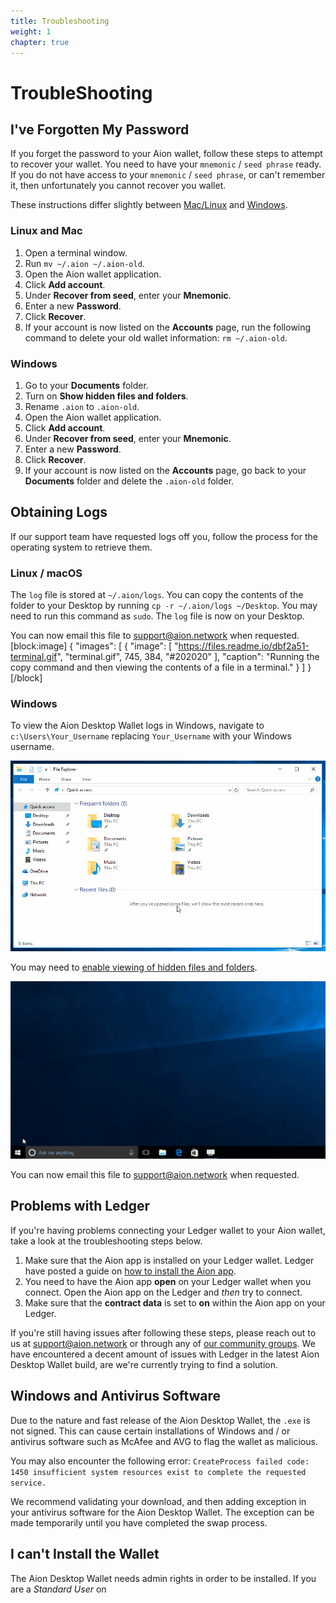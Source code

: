 ```yaml
---
title: Troubleshooting
weight: 1
chapter: true
---
```


# TroubleShooting

## I've Forgotten My Password

If you forget the password to your Aion wallet, follow these steps to attempt to recover your wallet. You need to have your `mnemonic` / `seed phrase` ready. If you do not have access to your `mnemonic` / `seed phrase`, or can't remember it, then unfortunately you cannot recover you wallet.

These instructions differ slightly between [Mac/Linux](#section-linux-and-mac) and [Windows](#section-windows).

### Linux and Mac

1. Open a terminal window.
2. Run `mv ~/.aion ~/.aion-old`.
3. Open the Aion wallet application.
4. Click **Add account**.
5. Under **Recover from seed**, enter your **Mnemonic**.
6. Enter a new **Password**.
7. Click **Recover**.
8. If your account is now listed on the **Accounts** page, run the following command to delete your old wallet information: `rm ~/.aion-old`.

### Windows

1. Go to your **Documents** folder.
2. Turn on **Show hidden files and folders**.
3. Rename `.aion` to `.aion-old`.
4. Open the Aion wallet application.
5. Click **Add account**.
6. Under **Recover from seed**, enter your **Mnemonic**.
7. Enter a new **Password**.
8. Click **Recover**.
9. If your account is now listed on the **Accounts** page, go back to your **Documents** folder and delete the `.aion-old` folder.

## Obtaining Logs

If our support team have requested logs off you, follow the process for the operating system to retrieve them.

### Linux / macOS

The `log` file is stored at `~/.aion/logs`. You can copy the contents of the folder to your Desktop by running `cp -r ~/.aion/logs ~/Desktop`. You may need to run this command as `sudo`. The `log` file is now on your Desktop.

You can now email this file to [support@aion.network](mailto:support@aion.network) when requested.
[block:image]
{
  "images": [
    {
      "image": [
        "https://files.readme.io/dbf2a51-terminal.gif",
        "terminal.gif",
        745,
        384,
        "#202020"
      ],
      "caption": "Running the copy command and then viewing the contents of a file in a terminal."
    }
  ]
}
[/block]

### Windows

To view the Aion Desktop Wallet logs in Windows, navigate to `c:\Users\Your_Username` replacing `Your_Username` with your Windows username.

![Finding the Log file in Windows 10](images/windows-go-to-logs.gif)

You may need to [enable viewing of hidden files and folders](//support.microsoft.com/en-ca/help/4028316/windows-view-hidden-files-and-folders-in-windows-10).

![(Viewing hidden files and folders in Windows 10. [Copyright Microsoft](https://support.microsoft.com/en-ca/help/4028316/windows-view-hidden-files-and-folders-in-windows-10)](images/hidden_files_and_folders.gif)

You can now email this file to [support@aion.network](mailto:support@aion.network) when requested.

## Problems with Ledger

If you're having problems connecting your Ledger wallet to your Aion wallet, take a look at the troubleshooting steps below.

1. Make sure that the Aion app is installed on your Ledger wallet. Ledger have posted a guide on [how to install the Aion app](https://support.ledgerwallet.com/hc/en-us/articles/360008599834-Aion-AION-).
2. You need to have the Aion app **open** on your Ledger wallet when you connect. Open the Aion app on the Ledger and _then_ try to connect.
3. Make sure that the **contract data** is set to **on** within the Aion app on your Ledger.

If you're still having issues after following these steps, please reach out to us at [support@aion.network](mailto:support@aion.network) or through any of [our community groups](http://aion.network/community/). We have encountered a decent amount of issues with Ledger in the latest Aion Desktop Wallet build, are we're currently trying to find a solution.

## Windows and Antivirus Software

Due to the nature and fast release of the Aion Desktop Wallet, the `.exe` is not signed. This can cause certain installations of Windows and / or antivirus software such as McAfee and AVG to flag the wallet as malicious.

You may also encounter the following error: `CreateProcess failed code: 1450 insufficient system resources exist to complete the requested service.`

We recommend validating your download, and then adding exception in your antivirus software for the Aion Desktop Wallet. The exception can be made temporarily until you have completed the swap process.

## I can't Install the Wallet

The Aion Desktop Wallet needs admin rights in order to be installed. If you are a _Standard User_ on